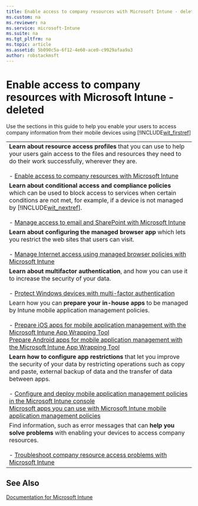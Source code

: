 ```yaml
---
title: Enable access to company resources with Microsoft Intune - deleted
ms.custom: na
ms.reviewer: na
ms.service: microsoft-Intune
ms.suite: na
ms.tgt_pltfrm: na
ms.topic: article
ms.assetid: 5b090c5a-6f12-4e60-ace0-c9929afaa9a3
author: robstackmsft
---
```

# Enable access to company resources with Microsoft Intune - deleted
Use the sections in this guide to help you enable your users to access company information from their mobile devices using [!INCLUDE[wit_firstref](/includes/wit_firstref_md.md)]

||
|-|
|**Learn about resource access profiles** that you can use to help your users gain access to the files and resources they need to do their work successfully, wherever they are.<br /><br />-   [Enable access to company resources with Microsoft Intune](enable-access-to-company-resources-with-microsoft-intune.md)|
|**Learn about conditional access and compliance policies** which can be used to block access to services when certain conditions are not met, for example, if a device is not managed by [!INCLUDE[wit_nextref](/includes/wit_nextref_md.md)].<br /><br />-   [Manage access to email and SharePoint with Microsoft Intune](manage-access-to-email-and-sharepoint-with-microsoft-intune.md)|
|**Learn about configuring the managed browser app** which lets you restrict the web sites that users can visit.<br /><br />-   [Manage Internet access using managed browser policies with Microsoft Intune](manage-internet-access-using-managed-browser-policies-with-microsoft-intune.md)|
|**Learn about multifactor authentication**, and how you can use it to increase the security of your data.<br /><br />-   [Protect Windows devices with multi-factor authentication](protect-windows-devices-with-multi-factor-authentication.md)|
|Learn how you can **prepare your in-house apps** to be managed by Intune mobile application management policies.<br /><br />-   [Prepare iOS apps for mobile application management with the Microsoft Intune App Wrapping Tool](prepare-ios-apps-for-mobile-application-management-with-the-microsoft-intune-app-wrapping-tool.md)<br />    [Prepare Android apps for mobile application management with the Microsoft Intune App Wrapping Tool](prepare-android-apps-for-mobile-application-management-with-the-microsoft-intune-app-wrapping-tool.md)|
|**Learn how to configure app restrictions** that let you improve the security of your data by restricting operations such as copy and paste, external backup of data and the transfer of data between apps.<br /><br />-   [Configure and deploy mobile application management policies in the Microsoft Intune console](configure-and-deploy-mobile-application-management-policies-in-the-microsoft-intune-console.md)<br />    [Microsoft apps you can use with Microsoft Intune mobile application management policies](microsoft-apps-you-can-use-with-microsoft-intune-mobile-application-management-policies.md)|
|Find information, such as error messages that can **help you solve problems** with enabling your devices to access company resources.<br /><br />-   [Troubleshoot company resource access problems with Microsoft Intune](troubleshoot-company-resource-access-problems-with-microsoft-intune.md)|

## See Also
[Documentation for Microsoft Intune](documentation-for-microsoft-intune.md)

